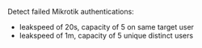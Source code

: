 Detect failed Mikrotik authentications:

 - leakspeed of 20s, capacity of 5 on same target user
 - leakspeed of 1m, capacity of 5 unique distinct users

